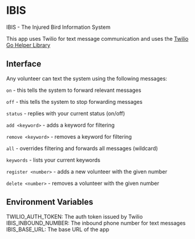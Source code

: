 # IBIS
IBIS - The Injured Bird Information System 

This app uses Twilio for text message communication and uses the [Twilio Go Helper Library](https://www.twilio.com/en-us/blog/introducing-twilio-go-helper-library)

## Interface

Any volunteer can text the system using the following messages:

```on``` - this tells the system to forward relevant messages

```off``` - this tells the system to stop forwarding messages

```status``` - replies with your current status (on/off)

```add <keyword>``` - adds a keyword for filtering

```remove <keyword>``` - removes a keyword for filtering

```all``` - overrides filtering and forwards all messages (wildcard)

```keywords``` - lists your current keywords

```register <number>``` - adds a new volunteer with the given number

```delete <number>``` - removes a volunteer with the given number


## Environment Variables

TWILIO_AUTH_TOKEN: The auth token issued by Twilio
IBIS_INBOUND_NUMBER: The inbound phone number for text messages
IBIS_BASE_URL: The base URL of the app
